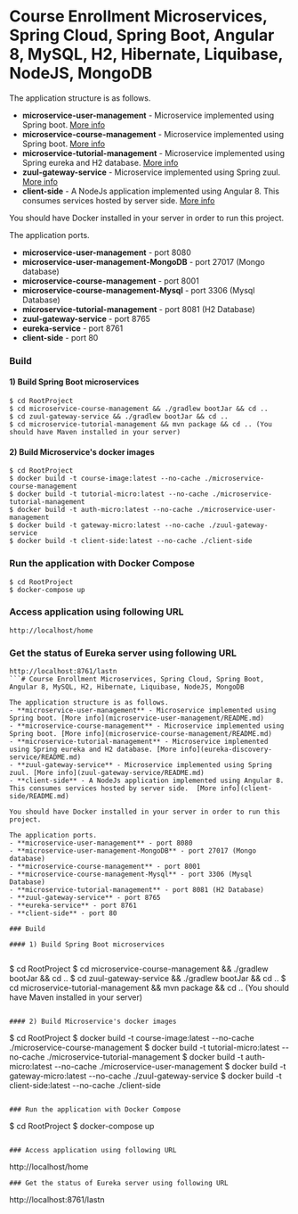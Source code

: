 # Course Enrollment Microservices, Spring Cloud, Spring Boot, Angular 8, MySQL, H2, Hibernate, Liquibase, NodeJS, MongoDB

The application structure is as follows.
- **microservice-user-management** - Microservice implemented using Spring boot. [More info](microservice-user-management/README.md)
- **microservice-course-management** - Microservice implemented using Spring boot. [More info](microservice-course-management/README.md)
- **microservice-tutorial-management** - Microservice implemented using Spring eureka and H2 database. [More info](eureka-discovery-service/README.md)
- **zuul-gateway-service** - Microservice implemented using Spring zuul. [More info](zuul-gateway-service/README.md)
- **client-side** - A NodeJs application implemented using Angular 8. This consumes services hosted by server side.  [More info](client-side/README.md)

You should have Docker installed in your server in order to run this project.

The application ports.
- **microservice-user-management** - port 8080
- **microservice-user-management-MongoDB** - port 27017 (Mongo database)
- **microservice-course-management** - port 8001 
- **microservice-course-management-Mysql** - port 3306 (Mysql Database)
- **microservice-tutorial-management** - port 8081 (H2 Database)
- **zuul-gateway-service** - port 8765
- **eureka-service** - port 8761
- **client-side** - port 80

### Build

#### 1) Build Spring Boot microservices
   
```
$ cd RootProject
$ cd microservice-course-management && ./gradlew bootJar && cd ..
$ cd zuul-gateway-service && ./gradlew bootJar && cd ..
$ cd microservice-tutorial-management && mvn package && cd .. (You should have Maven installed in your server)
```

#### 2) Build Microservice's docker images 

```
$ cd RootProject
$ docker build -t course-image:latest --no-cache ./microservice-course-management
$ docker build -t tutorial-micro:latest --no-cache ./microservice-tutorial-management
$ docker build -t auth-micro:latest --no-cache ./microservice-user-management
$ docker build -t gateway-micro:latest --no-cache ./zuul-gateway-service
$ docker build -t client-side:latest --no-cache ./client-side
```

### Run the application with Docker Compose
```
$ cd RootProject
$ docker-compose up
```

### Access application using following URL

```
http://localhost/home
```
### Get the status of Eureka server using following URL

```
http://localhost:8761/lastn
```# Course Enrollment Microservices, Spring Cloud, Spring Boot, Angular 8, MySQL, H2, Hibernate, Liquibase, NodeJS, MongoDB

The application structure is as follows.
- **microservice-user-management** - Microservice implemented using Spring boot. [More info](microservice-user-management/README.md)
- **microservice-course-management** - Microservice implemented using Spring boot. [More info](microservice-course-management/README.md)
- **microservice-tutorial-management** - Microservice implemented using Spring eureka and H2 database. [More info](eureka-discovery-service/README.md)
- **zuul-gateway-service** - Microservice implemented using Spring zuul. [More info](zuul-gateway-service/README.md)
- **client-side** - A NodeJs application implemented using Angular 8. This consumes services hosted by server side.  [More info](client-side/README.md)

You should have Docker installed in your server in order to run this project.

The application ports.
- **microservice-user-management** - port 8080
- **microservice-user-management-MongoDB** - port 27017 (Mongo database)
- **microservice-course-management** - port 8001 
- **microservice-course-management-Mysql** - port 3306 (Mysql Database)
- **microservice-tutorial-management** - port 8081 (H2 Database)
- **zuul-gateway-service** - port 8765
- **eureka-service** - port 8761
- **client-side** - port 80

### Build

#### 1) Build Spring Boot microservices
   
```
$ cd RootProject
$ cd microservice-course-management && ./gradlew bootJar && cd ..
$ cd zuul-gateway-service && ./gradlew bootJar && cd ..
$ cd microservice-tutorial-management && mvn package && cd .. (You should have Maven installed in your server)
```

#### 2) Build Microservice's docker images 

```
$ cd RootProject
$ docker build -t course-image:latest --no-cache ./microservice-course-management
$ docker build -t tutorial-micro:latest --no-cache ./microservice-tutorial-management
$ docker build -t auth-micro:latest --no-cache ./microservice-user-management
$ docker build -t gateway-micro:latest --no-cache ./zuul-gateway-service
$ docker build -t client-side:latest --no-cache ./client-side
```

### Run the application with Docker Compose
```
$ cd RootProject
$ docker-compose up
```

### Access application using following URL

```
http://localhost/home
```
### Get the status of Eureka server using following URL

```
http://localhost:8761/lastn
```